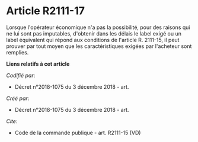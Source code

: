 # Article R2111-17

Lorsque l'opérateur économique n'a pas la possibilité, pour des raisons qui ne lui sont pas imputables, d'obtenir dans les
délais le label exigé ou un label équivalent qui répond aux conditions de l'article R. 2111-15, il peut prouver par tout
moyen que les caractéristiques exigées par l'acheteur sont remplies.

**Liens relatifs à cet article**

_Codifié par_:

  - Décret n°2018-1075 du 3 décembre 2018 - art.

_Créé par_:

  - Décret n°2018-1075 du 3 décembre 2018 - art.

_Cite_:

  - Code de la commande publique - art. R2111-15 (VD)
